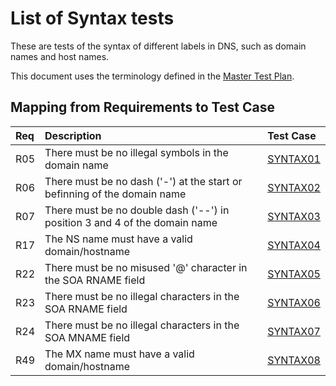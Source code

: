 # List of Syntax tests

These are tests of the syntax of different labels in DNS, such as domain
names and host names.

This document uses the terminology defined in the
[Master Test Plan](../MasterTestPlan.md).

## Mapping from Requirements to Test Case

|Req| Description                                                              | Test Case |
|:--|:-------------------------------------------------------------------------|:----------|
|R05|There must be no illegal symbols in the domain name                       |[SYNTAX01](syntax01.md)|
|R06|There must be no dash ('-') at the start or befinning of the domain name  |[SYNTAX02](syntax02.md)|
|R07|There must be no double dash ('--') in position 3 and 4 of the domain name|[SYNTAX03](syntax03.md)|
|R17|The NS name must have a valid domain/hostname                             |[SYNTAX04](syntax04.md)|
|R22|There must be no misused '@' character in the SOA RNAME field             |[SYNTAX05](syntax05.md)|
|R23|There must be no illegal characters in the SOA RNAME field                |[SYNTAX06](syntax06.md)|
|R24|There must be no illegal characters in the SOA MNAME field                |[SYNTAX07](syntax07.md)|
|R49|The MX name must have a valid domain/hostname                             |[SYNTAX08](syntax08.md)|
